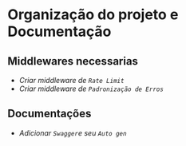 # Organização do projeto e Documentação

## Middlewares necessarias

- _Criar middleware de `Rate Limit`_
- _Criar middleware de `Padronização de Erros`_

## Documentações

- _Adicionar `Swagger`e seu `Auto gen`_
